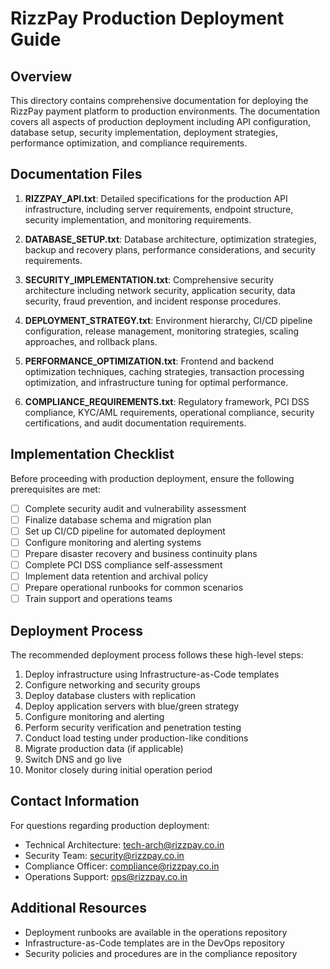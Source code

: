 
# RizzPay Production Deployment Guide

## Overview

This directory contains comprehensive documentation for deploying the RizzPay payment platform to production environments. The documentation covers all aspects of production deployment including API configuration, database setup, security implementation, deployment strategies, performance optimization, and compliance requirements.

## Documentation Files

1. **RIZZPAY_API.txt**: Detailed specifications for the production API infrastructure, including server requirements, endpoint structure, security implementation, and monitoring requirements.

2. **DATABASE_SETUP.txt**: Database architecture, optimization strategies, backup and recovery plans, performance considerations, and security requirements.

3. **SECURITY_IMPLEMENTATION.txt**: Comprehensive security architecture including network security, application security, data security, fraud prevention, and incident response procedures.

4. **DEPLOYMENT_STRATEGY.txt**: Environment hierarchy, CI/CD pipeline configuration, release management, monitoring strategies, scaling approaches, and rollback plans.

5. **PERFORMANCE_OPTIMIZATION.txt**: Frontend and backend optimization techniques, caching strategies, transaction processing optimization, and infrastructure tuning for optimal performance.

6. **COMPLIANCE_REQUIREMENTS.txt**: Regulatory framework, PCI DSS compliance, KYC/AML requirements, operational compliance, security certifications, and audit documentation requirements.

## Implementation Checklist

Before proceeding with production deployment, ensure the following prerequisites are met:

- [ ] Complete security audit and vulnerability assessment
- [ ] Finalize database schema and migration plan
- [ ] Set up CI/CD pipeline for automated deployment
- [ ] Configure monitoring and alerting systems
- [ ] Prepare disaster recovery and business continuity plans
- [ ] Complete PCI DSS compliance self-assessment
- [ ] Implement data retention and archival policy
- [ ] Prepare operational runbooks for common scenarios
- [ ] Train support and operations teams

## Deployment Process

The recommended deployment process follows these high-level steps:

1. Deploy infrastructure using Infrastructure-as-Code templates
2. Configure networking and security groups
3. Deploy database clusters with replication
4. Deploy application servers with blue/green strategy
5. Configure monitoring and alerting
6. Perform security verification and penetration testing
7. Conduct load testing under production-like conditions
8. Migrate production data (if applicable)
9. Switch DNS and go live
10. Monitor closely during initial operation period

## Contact Information

For questions regarding production deployment:

- Technical Architecture: tech-arch@rizzpay.co.in
- Security Team: security@rizzpay.co.in
- Compliance Officer: compliance@rizzpay.co.in
- Operations Support: ops@rizzpay.co.in

## Additional Resources

- Deployment runbooks are available in the operations repository
- Infrastructure-as-Code templates are in the DevOps repository
- Security policies and procedures are in the compliance repository
